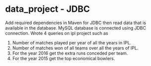 # data_project - JDBC

Add required dependencies in Maven for JDBC then read data that is available in the database.
MySQL database is connected using JDBC connection.
Wrote 4 queries on ipl project such as
1. Number of matches played per year of all the years in IPL.
2. Number of matches won of all teams over all the years of IPL.
3. For the year 2016 get the extra runs conceded per team.
4. For the year 2015 get the top economical bowlers.